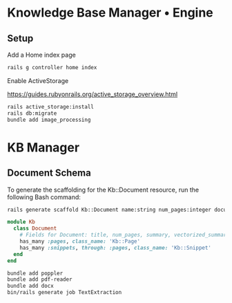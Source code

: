 # Knowledge Base Manager • Engine

## Setup

Add a Home index page

```bash
rails g controller home index
```

Enable ActiveStorage

https://guides.rubyonrails.org/active_storage_overview.html

```bash
rails active_storage:install
rails db:migrate
bundle add image_processing
```

# KB Manager

## Document Schema

To generate the scaffolding for the Kb::Document resource, run the following Bash command:
```bash
rails generate scaffold Kb::Document name:string num_pages:integer document_file:attachment cover_image:attachment summary:text summary_embedding:vector{1536} --skip-stylesheets-css
```

```ruby
module Kb
  class Document
    # Fields for Document: title, num_pages, summary, vectorized_summary, cover_image
    has_many :pages, class_name: 'Kb::Page'
    has_many :snippets, through: :pages, class_name: 'Kb::Snippet'
  end
end
```

```bash
bundle add poppler
bundle add pdf-reader
bundle add docx
bin/rails generate job TextExtraction
```
